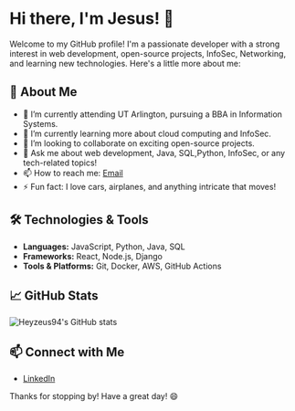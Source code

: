 # Hi there, I'm Jesus! 👋

Welcome to my GitHub profile! I'm a passionate developer with a strong interest in web development, open-source projects, InfoSec, Networking, and learning new technologies. Here's a little more about me:

## 🚀 About Me

- 🔭 I’m currently attending UT Arlington, pursuing a BBA in Information Systems.
- 🌱 I’m currently learning more about cloud computing and InfoSec.
- 👯 I’m looking to collaborate on exciting open-source projects.
- 💬 Ask me about web development, Java, SQL,Python, InfoSec, or any tech-related topics!
- 📫 How to reach me: [Email](jesusgtz212@gmail.com)
- ⚡ Fun fact: I love cars, airplanes, and anything intricate that moves!

## 🛠️ Technologies & Tools

- **Languages:** JavaScript, Python, Java, SQL
- **Frameworks:** React, Node.js, Django
- **Tools & Platforms:** Git, Docker, AWS, GitHub Actions

## 📈 GitHub Stats

![Heyzeus94's GitHub stats](https://github-readme-stats.vercel.app/api?username=Heyzeus94&show_icons=true&theme=radical)


## 📫 Connect with Me

- [LinkedIn](www.linkedin.com/in/jesus-gutierrez-trevino-476568303)

Thanks for stopping by! Have a great day! 😄
